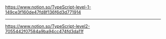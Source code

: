 https://www.notion.so/TypeScript-level-1-149ce3f160de47fd8f136f6d3d771914

<hr/>

https://www.notion.so/TypeScript-level2-7055442f07584a9ba94cc474fd3da11f
